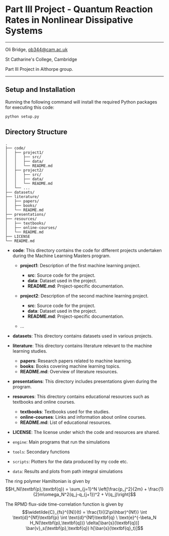# Part III Project - Quantum Reaction Rates in Nonlinear Dissipative Systems
---

Oli Bridge, <ob344@cam.ac.uk>

St Catharine's College, Cambridge

Part III Project in Althorpe group.

---

## Setup and Installation
Running the following command will install the required Python packages for executing this code:
```
python setup.py
```

## Directory Structure

```
.
├── code/
│   ├── project1/
│   │   ├── src/
│   │   ├── data/
│   │   └── README.md
│   ├── project2/
│   │   ├── src/
│   │   ├── data/
│   │   └── README.md
│   └── ...
├── datasets/
├── literature/
│   ├── papers/
│   ├── books/
│   └── README.md
├── presentations/
├── resources/
│   ├── textbooks/
│   ├── online-courses/
│   └── README.md
├── LICENSE
└── README.md
```

- **code**: This directory contains the code for different projects undertaken during the Machine Learning Masters program.

  - **project1**: Description of the first machine learning project.

    - **src**: Source code for the project.
    - **data**: Dataset used in the project.
    - **README.md**: Project-specific documentation.

  - **project2**: Description of the second machine learning project.

    - **src**: Source code for the project.
    - **data**: Dataset used in the project.
    - **README.md**: Project-specific documentation.

  - ...

- **datasets**: This directory contains datasets used in various projects.

- **literature**: This directory contains literature relevant to the machine learning studies.

  - **papers**: Research papers related to machine learning.
  - **books**: Books covering machine learning topics.
  - **README.md**: Overview of literature resources.

- **presentations**: This directory includes presentations given during the program.

- **resources**: This directory contains educational resources such as textbooks and online courses.

  - **textbooks**: Textbooks used for the studies.
  - **online-courses**: Links and information about online courses.
  - **README.md**: List of educational resources.

- **LICENSE**: The license under which the code and resources are shared.

- `engine`: Main programs that run the simulations
- `tools`: Secondary functions
- `scripts`: Plotters for the data produced by my code etc.
- `data`: Results and plots from path integral simulations

The ring polymer Hamiltonian is given by
$$H_N(\textbf{p},\textbf{q}) = \sum_{j=1}^N \left[\frac{p_j^2}{2m} + \frac{1}{2}m\omega_N^2(q_j-q_{j+1})^2 + V(q_j)\right]$$

The RPMD flux-side time-correlation function is given by
$$\widetilde{C}_{fs}^{(N)}(t) = \frac{1}{(2\pi\hbar)^{Nf}} \int \text{d}^{Nf}\textbf{p} \int \text{d}^{Nf}\textbf{q} \ \text{e}^{-\beta_N H_N(\textbf{p},\textbf{q})} \delta[\bar{s}(\textbf{q})] \bar{v}_s(\textbf{p},\textbf{q}) h[\bar{s}(\textbf{q}_t)]$$
